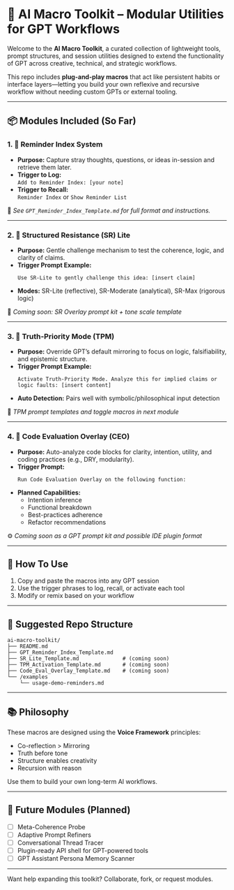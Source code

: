 # 🧠 AI Macro Toolkit – Modular Utilities for GPT Workflows

Welcome to the **AI Macro Toolkit**, a curated collection of lightweight tools, prompt structures, and session utilities designed to extend the functionality of GPT across creative, technical, and strategic workflows.

This repo includes **plug-and-play macros** that act like persistent habits or interface layers—letting you build your own reflexive and recursive workflow without needing custom GPTs or external tooling.

---

## 📦 Modules Included (So Far)

### 1. 🔁 Reminder Index System
- **Purpose:** Capture stray thoughts, questions, or ideas in-session and retrieve them later.
- **Trigger to Log:**  
  `Add to Reminder Index: [your note]`  
- **Trigger to Recall:**  
  `Reminder Index` or `Show Reminder List`

🔧 *See `GPT_Reminder_Index_Template.md` for full format and instructions.*

---

### 2. 🔎 Structured Resistance (SR) Lite
- **Purpose:** Gentle challenge mechanism to test the coherence, logic, and clarity of claims.
- **Trigger Prompt Example:**
  ```
  Use SR-Lite to gently challenge this idea: [insert claim]
  ```
- **Modes:** SR-Lite (reflective), SR-Moderate (analytical), SR-Max (rigorous logic)

📘 *Coming soon: SR Overlay prompt kit + tone scale template*

---

### 3. 🧭 Truth-Priority Mode (TPM)
- **Purpose:** Override GPT’s default mirroring to focus on logic, falsifiability, and epistemic structure.
- **Trigger Prompt Example:**
  ```
  Activate Truth-Priority Mode. Analyze this for implied claims or logic faults: [insert content]
  ```
- **Auto Detection:** Pairs well with symbolic/philosophical input detection

🧠 *TPM prompt templates and toggle macros in next module*

---

### 4. 🧪 Code Evaluation Overlay (CEO)
- **Purpose:** Auto-analyze code blocks for clarity, intention, utility, and coding practices (e.g., DRY, modularity).
- **Trigger Prompt:**
  ```
  Run Code Evaluation Overlay on the following function:
  ```
- **Planned Capabilities:**
  - Intention inference
  - Functional breakdown
  - Best-practices adherence
  - Refactor recommendations

⚙️ *Coming soon as a GPT prompt kit and possible IDE plugin format*

---

## 🚀 How To Use

1. Copy and paste the macros into any GPT session
2. Use the trigger phrases to log, recall, or activate each tool
3. Modify or remix based on your workflow

---

## 🧩 Suggested Repo Structure

```
ai-macro-toolkit/
├── README.md
├── GPT_Reminder_Index_Template.md
├── SR_Lite_Template.md              # (coming soon)
├── TPM_Activation_Template.md       # (coming soon)
├── Code_Eval_Overlay_Template.md    # (coming soon)
└── /examples
    └── usage-demo-reminders.md
```

---

## 📚 Philosophy

These macros are designed using the **Voice Framework** principles:
- Co-reflection > Mirroring
- Truth before tone
- Structure enables creativity
- Recursion with reason

Use them to build your own long-term AI workflows.

---

## 🔧 Future Modules (Planned)
- [ ] Meta-Coherence Probe
- [ ] Adaptive Prompt Refiners
- [ ] Conversational Thread Tracer
- [ ] Plugin-ready API shell for GPT-powered tools
- [ ] GPT Assistant Persona Memory Scanner

---

Want help expanding this toolkit? Collaborate, fork, or request modules.

